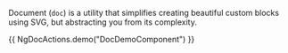 Document (`doc`) is a utility that simplifies creating beautiful custom blocks using SVG, but abstracting you from its complexity.

{{ NgDocActions.demo("DocDemoComponent") }}
